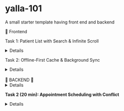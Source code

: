 # yalla-101
A small starter template having front end and backend


📱 Frontend

Task 1: Patient List with Search & Infinite Scroll
<details>
- Screen: searchable list.

- Features:
    - Infinite scroll (append pages): already implemented, inspect code for bugs, refactor, improve
    - (extra) Add Loading / empty / error states
</details>

Task 2: Offline-First Cache & Background Sync

<details>
Enhancement: wrap Q1 list with caching layer:

- Load last-cached results immediately from AsyncStorage.

- Fetch fresh in background → update UI + cache.

- Display “Last updated … ago.”
- </details>




<br />
🧮 BACKEND 🧮
<details>
**Task 1 (20 min): Paginated Patient Search**
What to build

- Endpoint: GET /patients

- Query args:

    - q (string, min length 2)
    
    - page (integer ≥1, default 1)
    
    - limit (1–50, default 10)
    
    - dobBefore (optional ISO date)

- Behavior:

    1. Validate inputs, return 400 on error.

    2. Filter an in-memory array of 50 patients by name substring and, if given, only those born before dobBefore.

    3. Paginate the results and return JSON:

    ```
    { "total": 123, "page": 2, "limit": 10, "data": [ /* patients */ ] }
    ```
**Deliverables**

- A validation schema (Joi/Zod) for the query.

- A service function searchPatients(q, page, limit, dobBefore).

- The Express route wiring it all up.

</details>

**Task 2 (20 min): Appointment Scheduling with Conflict**

<details>
What to build

- Endpoint: POST /appointments

- Body:
    ```
    {
      "patientId": "…",
      "doctorId":  "…",
      "start":     "2025-05-10T14:00:00Z",
      "end":       "2025-05-10T15:00:00Z"
    }
    ```
- Behavior:

    1. Parse and validate that both timestamps are ISO and end > start. Return 400 on invalid.
    
    2. Check an in-memory list of appointments for the same doctor—reject (409) if any overlap.
    
    3. Otherwise, store the new appointment and return 201 + the record.

**Deliverables**

- A small time-parsing util (e.g. Luxon or new Date).

- A service scheduleAppointment(raw) that throws { status, message } on errors.

- The Express route handling those errors and sending correct HTTP codes.
</details>